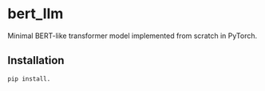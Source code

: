 # bert_llm

Minimal BERT-like transformer model implemented from scratch in PyTorch.

## Installation

```bash
pip install.